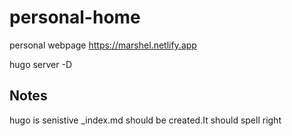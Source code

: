 # personal-home
personal webpage https://marshel.netlify.app

hugo server -D



## Notes 

hugo is senistive _index.md should be created.It should spell right
